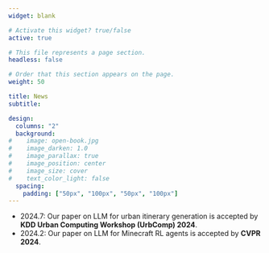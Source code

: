 ```yaml
---
widget: blank

# Activate this widget? true/false
active: true

# This file represents a page section.
headless: false

# Order that this section appears on the page.
weight: 50

title: News
subtitle:

design:
  columns: "2"
  background:
#    image: open-book.jpg
#    image_darken: 1.0
#    image_parallax: true
#    image_position: center
#    image_size: cover
#    text_color_light: false
  spacing:
    padding: ["50px", "100px", "50px", "100px"]
---
```


* 2024.7: Our paper on LLM for urban itinerary generation is accepted by **KDD Urban Computing Workshop (UrbComp) 2024**.
* 2024.2: Our paper on LLM for Minecraft RL agents is accepted by **CVPR 2024**. 
